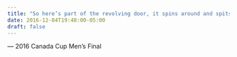 ```yaml
---
title: "So here’s part of the revolving door, it spins around and spits out Charlie Thomas"
date: 2016-12-04T19:48:00-05:00
draft: false
---
```

— 2016 Canada Cup Men’s Final
<!--more--> 

